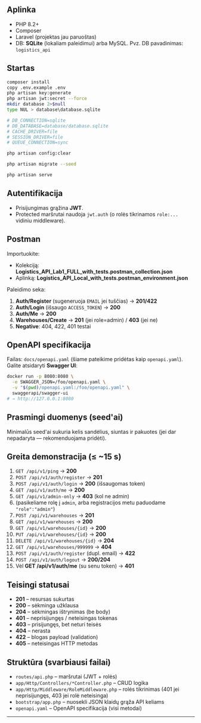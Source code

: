 ## Aplinka

- PHP 8.2+
- Composer
- Laravel (projektas jau paruoštas)
- DB: **SQLite** (lokaliam paleidimui) arba MySQL. Pvz. DB pavadinimas: `logistics_api`

## Startas

```bash
composer install
copy .env.example .env
php artisan key:generate
php artisan jwt:secret --force
mkdir database 2>$null
type NUL > database\database.sqlite

# DB_CONNECTION=sqlite
# DB_DATABASE=database/database.sqlite
# CACHE_DRIVER=file
# SESSION_DRIVER=file
# QUEUE_CONNECTION=sync

php artisan config:clear

php artisan migrate --seed

php artisan serve
```

## Autentifikacija

- Prisijungimas grąžina **JWT**.
- Protected maršrutai naudoja `jwt.auth` (o rolės tikrinamos `role:...` vidiniu middleware).

## Postman

Importuokite:
- Kolekciją: **Logistics_API_Lab1_FULL_with_tests.postman_collection.json**
- Aplinką: **Logistics_API_Local_with_tests.postman_environment.json**

Paleidimo seka:
1. **Auth/Register** (sugeneruoja `EMAIL` jei tuščias) → **201/422**
2. **Auth/Login** (išsaugo `ACCESS_TOKEN`) → **200**
3. **Auth/Me** → **200**
4. **Warehouses/Create** → **201** (jei role=admin) / **403** (jei ne)
5. **Negative**: 404, 422, 401 testai

## OpenAPI specifikacija

Failas: `docs/openapi.yaml` (šiame pateikime pridėtas kaip `openapi.yaml`).  
Galite atsidaryti **Swagger UI**:
```bash
docker run -p 8080:8080 \
  -e SWAGGER_JSON=/foo/openapi.yaml \
  -v "$(pwd)/openapi.yaml:/foo/openapi.yaml" \
  swaggerapi/swagger-ui
# → http://127.0.0.1:8080
```

## Prasmingi duomenys (seed'ai)

Minimalūs seed'ai sukuria kelis sandėlius, siuntas ir pakuotes (jei dar nepadaryta — rekomenduojama pridėti).

## Greita demonstracija (≤ ~15 s)

1. `GET /api/v1/ping` → **200**
2. `POST /api/v1/auth/register` → **201**
3. `POST /api/v1/auth/login` → **200** (išsaugomas token)
4. `GET /api/v1/auth/me` → **200**
5. `GET /api/v1/admin-only` → **403** (kol ne admin)
6. (pasikeliame rolę į `admin`, arba registracijos metu paduodame `"role":"admin"`)
7. `POST /api/v1/warehouses` → **201**
8. `GET /api/v1/warehouses` → **200**
9. `GET /api/v1/warehouses/{id}` → **200**
10. `PUT /api/v1/warehouses/{id}` → **200**
11. `DELETE /api/v1/warehouses/{id}` → **204**
12. `GET /api/v1/warehouses/999999` → **404**
13. `POST /api/v1/auth/register` (dupl. email) → **422**
14. `POST /api/v1/auth/logout` → **200/204**
15. Vėl **GET /api/v1/auth/me** (su senu token) → **401**

## Teisingi statusai

- **201** – resursas sukurtas
- **200** – sėkminga užklausa
- **204** – sėkmingas ištrynimas (be body)
- **401** – neprisijungęs / neteisingas tokenas
- **403** – prisijungęs, bet neturi teisės
- **404** – nerasta
- **422** – blogas payload (validation)
- **405** – neteisingas HTTP metodas

## Struktūra (svarbiausi failai)

- `routes/api.php` – maršrutai (JWT + rolės)
- `app/Http/Controllers/*Controller.php` – CRUD logika
- `app/Http/Middleware/RoleMiddleware.php` – rolės tikrinimas (401 jei neprisijungęs, 403 jei rolė neteisinga)
- `bootstrap/app.php` – nuosekli JSON klaidų grąža API keliams
- `openapi.yaml` – OpenAPI specifikacija (visi metodai)

---
